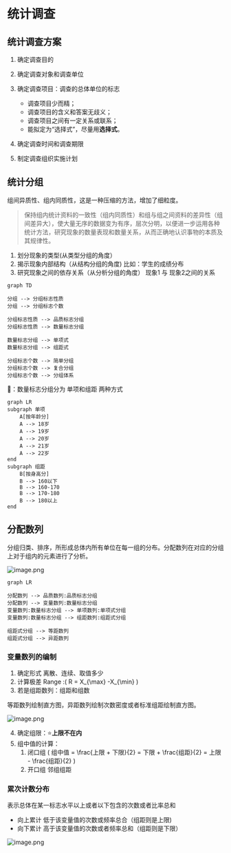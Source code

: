 # 统计调查

## 统计调查方案

1. 确定调查目的
2. 确定调查对象和调查单位
3. 确定调查项目：调查的总体单位的标志
    * 调查项目少而精；
    * 调查项目的含义和答案无歧义；
    * 调查项目之间有一定关系或联系；
    * 能拟定为“选择式”，尽量用**选择式**。

4.  确定调查时间和调查期限
5.  制定调查组织实施计划

## 统计分组

组间异质性、组内同质性，这是一种压缩的方法，增加了细粒度。

> 保持组内统计资料的一致性（组内同质性）和组与组之间资料的差异性（组间差异大），使大量无序的数据变为有序，层次分明，以便进一步运用各种统计方法，研究现象的数量表现和数量关系，从而正确地认识事物的本质及其规律性。

1. 划分现象的类型(从类型分组的角度）
2. 揭示现象内部结构（从结构分组的角度)
比如：学生的成绩分布
3. 研究现象之间的依存关系（从分析分组的角度）
现象1 与 现象2之间的关系

```mermaid
graph TD

分组 --> 分组标志性质
分组 --> 分组标志个数

分组标志性质 --> 品质标志分组
分组标志性质 --> 数量标志分组

数量标志分组 --> 单项式
数量标志分组 --> 组距式

分组标志个数 --> 简单分组
分组标志个数 --> 复合分组
分组标志个数 --> 分组体系
```

🌰：数量标志分组分为 单项和组距 两种方式

```mermaid
graph LR
subgraph 单项
    A[按年龄分]
    A --> 18岁
    A --> 19岁
    A --> 20岁
    A --> 21岁
    A --> 22岁
end
subgraph 组距
    B[按身高分]
    B --> 160以下
    B --> 160-170
    B --> 170-180
    B --> 180以上
end
```
## 分配数列
分组归类、排序，所形成总体内所有单位在每一组的分布。分配数列在对应的分组上对于组内的元素进行了分析。

![image.png](https://pic8.58cdn.com.cn/nowater/webim/big/n_v2e359dffa097c49b99ab971437d90ab5c.png)

```mermaid
graph LR

分配数列 --> 品质数列:品质标志分组
分配数列 --> 变量数列:数量标志分组
变量数列:数量标志分组 --> 单项数列:单项式分组
变量数列:数量标志分组 --> 组距数列:组距式分组

组距式分组 --> 等距数列
组距式分组 --> 异距数列
```

### 变量数列的编制

1. 确定形式 离散、连续、取值多少
2. 计算极差 Range :\( R = X_{\max} -X_{\min} \) 
3. 若是组距数列：组距和组数

等距数列绘制直方图，异距数列绘制次数密度或者标准组距绘制直方图。

![image.png](https://pic2.58cdn.com.cn/nowater/webim/big/n_v2065eb3b20f9b42ad9692c98c693e0739.png)

4. 确定组限：⭐**上限不在内**
5. 组中值的计算：
   1. 闭口组 \( 组中值 = \frac{上限 + 下限}{2} = 下限 + \frac{组距}{2} = 上限 - \frac{组距}{2} \)
   2. 开口组 邻组组距

### 累次计数分布

表示总体在某一标志水平以上或者以下包含的次数或者比率总和

- 向上累计 低于该变量值的次数或频率总合（组距则是上限)
- 向下累计 高于该变量值的次数或者频率总和（组距则是下限）

![image.png](https://pic2.58cdn.com.cn/nowater/webim/big/n_v23e77acdff0fa4c898925141a3994b451.png)

